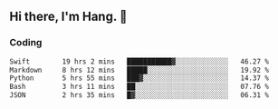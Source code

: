 ## Hi there, I'm Hang. 👋

### Coding

<!--START_SECTION:waka-->

```txt
Swift        19 hrs 2 mins   ███████████▓░░░░░░░░░░░░░   46.27 %
Markdown     8 hrs 12 mins   █████░░░░░░░░░░░░░░░░░░░░   19.92 %
Python       5 hrs 55 mins   ███▓░░░░░░░░░░░░░░░░░░░░░   14.37 %
Bash         3 hrs 11 mins   ██░░░░░░░░░░░░░░░░░░░░░░░   07.76 %
JSON         2 hrs 35 mins   █▓░░░░░░░░░░░░░░░░░░░░░░░   06.31 %
```

<!--END_SECTION:waka-->
